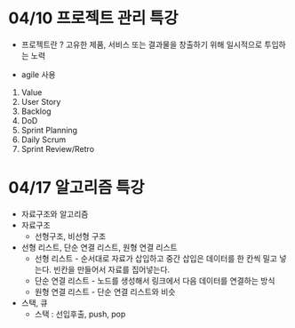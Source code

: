 # 04/10 프로젝트 관리 특강

* 프로젝트란 ? 고유한 제품, 서비스 또는 결과물을 창출하기 위해 일시적으로 투입하는 노력

* agile 사용

1. Value
2. User Story
3. Backlog
4. DoD
5. Sprint Planning
6. Daily Scrum
7. Sprint Review/Retro



# 04/17 알고리즘 특강



* 자료구조와 알고리즘
* 자료구조
  * 선형구조, 비선형 구조
* 선형 리스트, 단순 연결 리스트, 원형 연결 리스트
  * 선형 리스트 - 순서대로 자료가 삽입하고 중간 삽입은 데이터를 한 칸씩 밀고 넣는다. 빈칸을 만들어서 자료를 집어넣는다.
  * 단순 연결 리스트 - 노드를 생성해서 링크에서 다음 데이터를 연결하는 방식
  * 원형 연결 리스트 - 단순 연결 리스트와 비슷
* 스택, 큐
  * 스택 : 선입후출, push, pop 
